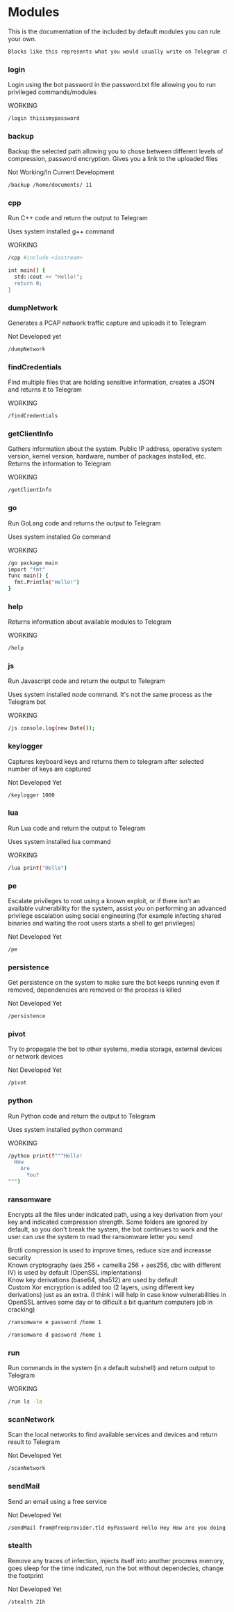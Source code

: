 # Modules

This is the documentation of the included by default modules you can rule your own.  
    
  
```bash
Blocks like this represents what you would usually write on Telegram chat
```

### login
Login using the bot password in the password.txt file allowing you to run privileged commands/modules  
  
WORKING  
  
```bash
/login thisismypassword
```

### backup
Backup the selected path allowing you to chose between different levels of compression, password encryption. Gives you a link to the uploaded files  
  
Not Working/In Current Development  

```bash
/backup /home/documents/ 11  
```


### cpp
Run C++ code and return the output to Telegram  
  
Uses system installed g++ command  

WORKING  

```bash
/cpp #include <iostream>

int main() {
  std::cout << "Hello!";
  return 0;
}
```
  
### dumpNetwork
Generates a PCAP network traffic capture and uploads it to Telegram  
  
Not Developed yet  

```bash
/dumpNetwork
```
  
### findCredentials
Find multiple files that are holding sensitive information, creates a JSON and returns it to Telegram  
  
WORKING  

```bash
/findCredentials
```


### getClientInfo
Gathers information about the system. Public IP address, operative system version, kernel version, hardware, number of packages installed, etc. Returns the information to Telegram  
  
WORKING

```bash
/getClientInfo
```

### go
Run GoLang code and returns the output to Telegram  
  
Uses system installed Go command  
  
WORKING

```bash
/go package main
import "fmt"
func main() {
  fmt.Println("Hello!")
}
```

### help
Returns information about available modules to Telegram  
  
WORKING  

```bash
/help
```
  
### js
Run Javascript code and return the output to Telegram  
  
Uses system installed node command. It's not the same process as the Telegram bot  
  
WORKING

```bash
/js console.log(new Date());
```

### keylogger
Captures keyboard keys and returns them to telegram after selected number of keys are captured  
  
Not Developed Yet  

```bash
/keylogger 1000
```
  
### lua
Run Lua code and return the output to Telegram  
  
Uses system installed lua command  
  
WORKING  

```bash
/lua print("Hello")
```
  
### pe
Escalate privileges to root using a known exploit, or if there isn't an available vulnerability for the system, assist you on performing an advanced privilege escalation using social engineering (for example infecting shared binaries and waiting the root users starts a shell to get privileges)  
  
Not Developed Yet  

```bash
/pe
```
  
### persistence  
Get persistence on the system to make sure the bot keeps running even if removed, dependencies are removed or the process is killed  
  
Not Developed Yet  

```bash
/persistence
```

### pivot  
Try to propagate the bot to other systems, media storage, external devices or network devices  
  
Not Developed Yet

```bash
/pivot
```

### python
Run Python code and return the output to Telegram  
  
Uses system installed python command  
  
WORKING

```bash
/python print(f"""Hello!
  How
    Are
      You?
""")
```

### ransomware
Encrypts all the files under indicated path, using a key derivation from your key and indicated compression strength. Some folders are ignored by default, so you don't break the system, the bot continues to work and the user can use the system to read the ransomware letter you send  
  
Brotli compression is used to improve times, reduce size and increasse security  
Known cryptography (aes 256 + camellia 256 + aes256, cbc with different IV) is used by default (OpenSSL implentations)  
Know key derivations (base64, sha512) are used by default  
Custom Xor encryption is added too (2 layers, using different key derivations) just as an extra. (I think i will help in case know vulnerabilities in OpenSSL arrives some day or to dificult a bit quantum computers job in cracking)  


```bash
/ransomware e password /home 1
```

```bash
/ransomware d password /home 1
```

### run
Run commands in the system (in a default subshell) and return output to Telegram

WORKING

```bash
/run ls -la
```

### scanNetwork
Scan the local networks to find available services and devices and return result to Telegram  
  
Not Developed Yet  
  
```bash
/scanNetwork
```

### sendMail
Send an email using a free service  
  
Not Developed Yet

```bash
/sendMail from@freeprovider.tld myPassword Hello Hey How are you doing? destination@example.com
```
  
### stealth
Remove any traces of infection, injects itself into another procress memory, goes sleep for the time indicated, run the bot without dependecies, change the footprint  
  
Not Developed Yet  

```bash
/stealth 21h
```
